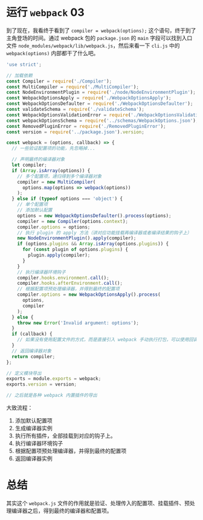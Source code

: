# 运行 `webpack` 03

到了现在，我看终于看到了 `compiler = webpack(options);` 这个语句，终于到了主角登场的时间。通过 webpack 包的 `package.json` 的 `main` 字段可以找到入口文件 `node_modules/webpack/lib/webpack.js`，然后来看一下 `cli.js` 中的 `webpack(options)` 内部都干了什么吧。

```javascript
'use strict';

// 加载依赖
const Compiler = require('./Compiler');
const MultiCompiler = require('./MultiCompiler');
const NodeEnvironmentPlugin = require('./node/NodeEnvironmentPlugin');
const WebpackOptionsApply = require('./WebpackOptionsApply');
const WebpackOptionsDefaulter = require('./WebpackOptionsDefaulter');
const validateSchema = require('./validateSchema');
const WebpackOptionsValidationError = require('./WebpackOptionsValidationError');
const webpackOptionsSchema = require('../schemas/WebpackOptions.json');
const RemovedPluginError = require('./RemovedPluginError');
const version = require('../package.json').version;

const webpack = (options, callback) => {
  // 一些验证配置项的功能，先忽略掉...

  // 声明最终的编译器对象
  let compiler;
  if (Array.isArray(options)) {
    // 多个配置项，递归得到多个编译器对象
    compiler = new MultiCompiler(
      options.map(options => webpack(options))
    );
  } else if (typeof options === 'object') {
    // 单个配置项
    // 添加默认配置
    options = new WebpackOptionsDefaulter().process(options);
    compiler = new Compiler(options.context);
    compiler.options = options;
    // 执行 plugin 的 apply 方法（讲对应功能挂载再编译器或者编译结果的钩子上）
    new NodeEnvironmentPlugin().apply(compiler);
    if (options.plugins && Array.isArray(options.plugins)) {
      for (const plugin of options.plugins) {
        plugin.apply(compiler);
      }
    }
    // 执行编译器环境钩子
    compiler.hooks.environment.call();
    compiler.hooks.afterEnvironment.call();
    // 根据配置项预处理编译器，并得到最终的配置项
    compiler.options = new WebpackOptionsApply().process(
      options,
      compiler
    );
  } else {
    throw new Error('Invalid argument: options');
  }
  if (callback) {
    // 如果没有使用配置文件的方式，而是直接引入 webpack 手动执行打包，可以使用回调的方式
  }
  // 返回编译器对象
  return compiler;
};

// 定义模块导出
exports = module.exports = webpack;
exports.version = version;

// 之后就是各种 webpack 内置插件的导出
```

大致流程：

1. 添加默认配置项
2. 生成编译器实例
3. 执行所有插件，全部挂载到对应的钩子上。
4. 执行编译器环境钩子
5. 根据配置项预处理编译器，并得到最终的配置项
6. 返回编译器实例

# 总结

其实这个 `webpack.js` 文件的作用就是验证、处理传入的配置项、挂载插件、预处理编译器之后，得到最终的编译器和配置项。